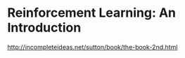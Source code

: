 Reinforcement Learning: An Introduction
====

http://incompleteideas.net/sutton/book/the-book-2nd.html 


